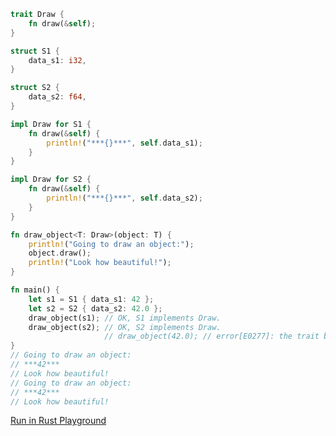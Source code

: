 ```rust
trait Draw {
    fn draw(&self);
}

struct S1 {
    data_s1: i32,
}

struct S2 {
    data_s2: f64,
}

impl Draw for S1 {
    fn draw(&self) {
        println!("***{}***", self.data_s1);
    }
}

impl Draw for S2 {
    fn draw(&self) {
        println!("***{}***", self.data_s2);
    }
}

fn draw_object<T: Draw>(object: T) {
    println!("Going to draw an object:");
    object.draw();
    println!("Look how beautiful!");
}

fn main() {
    let s1 = S1 { data_s1: 42 };
    let s2 = S2 { data_s2: 42.0 };
    draw_object(s1); // OK, S1 implements Draw.
    draw_object(s2); // OK, S2 implements Draw.
                     // draw_object(42.0); // error[E0277]: the trait bound `{float}: Draw` is not satisfied
}
// Going to draw an object:
// ***42***
// Look how beautiful!
// Going to draw an object:
// ***42***
// Look how beautiful!


```
[Run in Rust Playground](https://play.rust-lang.org/?version=stable&mode=debug&edition=2021&gist=668f28c63b128b26b7341273edfc3542&version=stable)
